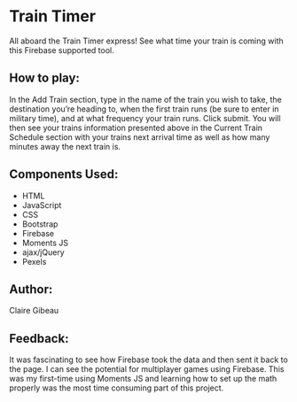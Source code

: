 
# Train Timer
All aboard the Train Timer express! See what time your train is coming with this Firebase supported tool.
## How to play:
In the Add Train section, type in the name of the train you wish to take, the destination you’re heading to, when the first train runs (be sure to enter in military time), and at what frequency your train runs. Click submit. You will then see your trains information presented above in the Current Train Schedule section with your trains next arrival time as well as how many minutes away the next train is.
## Components Used:
* HTML
* JavaScript 
* CSS
* Bootstrap
* Firebase
* Moments JS
* ajax/jQuery
* Pexels

## Author:
Claire Gibeau

## Feedback:
It was fascinating to see how Firebase took the data and then sent it back to the page. I can see the potential for multiplayer games using Firebase. This was my first-time using Moments JS and learning how to set up the math properly was the most time consuming part of this project. 

